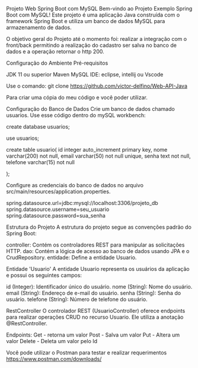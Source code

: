 Projeto Web Spring Boot com MySQL
Bem-vindo ao Projeto Exemplo Spring Boot com MySQL! Este projeto é uma aplicação Java construída com o framework Spring Boot e utiliza um banco de dados MySQL para armazenamento de dados.

O objetivo geral do Projeto até o momento foi: realizar a integração com o front/back permitindo a realização do cadastro ser salva no banco de dados e a operação retornar o http 200.

Configuração do Ambiente
Pré-requisitos

JDK 11 ou superior
Maven
MySQL
IDE: eclipse, intellij ou Vscode

Use o comando: git clone https://github.com/victor-delfino/Web-API-Java

Para criar uma cópia do meu código e você poder utilizar.


Configuração do Banco de Dados
Crie um banco de dados chamado usuarios.
Use esse código dentro do mySQL workbench:

create database usuarios;

use usuarios;

create table usuario(
	  id				integer auto_increment primary key,
    nome			varchar(200) not null,
    email			varchar(50) not null unique,
    senha 			text not null,
    telefone		varchar(15) not null

);

Configure as credenciais do banco de dados no arquivo src/main/resources/application.properties.

spring.datasource.url=jdbc:mysql://localhost:3306/projeto_db
spring.datasource.username=seu_usuario
spring.datasource.password=sua_senha

Estrutura do Projeto
A estrutura do projeto segue as convenções padrão do Spring Boot:

controller: Contém os controladores REST para manipular as solicitações HTTP.
dao: Contém a lógica de acesso ao banco de dados usando JPA e o CrudRepository.
entidade: Define a entidade Usuario.

Entidade 'Usuario'
A entidade Usuario representa os usuários da aplicação e possui os seguintes campos:

id (Integer): Identificador único do usuário.
nome (String): Nome do usuário.
email (String): Endereço de e-mail do usuário.
senha (String): Senha do usuário.
telefone (String): Número de telefone do usuário.

RestController
O controlador REST (UsuarioController) oferece endpoints para realizar operações CRUD no recurso Usuario. Ele utiliza a anotação @RestController.

Endpoints:
Get - retorna um valor 
Post - Salva um valor
Put - Altera um valor
Delete - Deleta um valor pelo Id

Você pode utilizar o Postman para testar e realizar requerimentos
https://www.postman.com/downloads/
